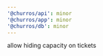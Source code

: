 ```yaml
---
'@churros/api': minor
'@churros/app': minor
'@churros/db': minor
---
```


allow hiding capacity on tickets
